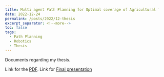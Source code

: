 ```yaml
---
title: Multi agent Path Planning for Optimal coverage of Agricultural farms
date: 2022-12-24
permalink: /posts/2022/12-thesis
excerpt_separator: <!--more-->
toc: false
tags:
  - Path Planning
  - Robotics
  - Thesis
---
```

Documents regarding my thesis.

<!--more-->

Link for the [PDF](/files/pdf/Thesis.pdf).
Link for [Final presentation](/files/pdf/Thesis_presentation.pdf)